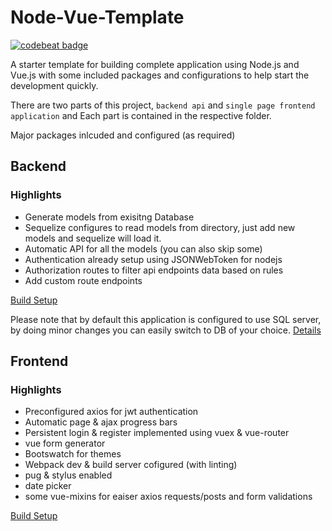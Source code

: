 # Node-Vue-Template

[![codebeat badge](https://codebeat.co/badges/ae01fa78-b892-403c-9020-875e7607cd7b)](https://codebeat.co/projects/github-com-mubaidr-node-vue-template-master)

A starter template for building complete application using Node.js and Vue.js
with some included packages and configurations to help start the development
quickly.

There are two parts of this project, `backend api` and `single page frontend
application` and Each part is contained in the respective folder.

Major packages inlcuded and configured (as required)

## Backend

### Highlights

* Generate models from exisitng Database
* Sequelize configures to read models from directory, just add new models and
  sequelize will load it.
* Automatic API for all the models (you can also skip some)
* Authentication already setup using JSONWebToken for nodejs
* Authorization routes to filter api endpoints data based on rules
* Add custom route endpoints

[Build Setup](./backend/README.md)

Please note that by default this application is configured to use SQL server, by
doing minor changes you can easily switch to DB of your choice.
[Details](http://docs.sequelizejs.com/manual/installation/getting-started.html)

## Frontend

### Highlights

* Preconfigured axios for jwt authentication
* Automatic page & ajax progress bars
* Persistent login & register implemented using vuex & vue-router
* vue form generator
* Bootswatch for themes
* Webpack dev & build server cofigured (with linting)
* pug & stylus enabled
* date picker
* some vue-mixins for eaiser axios requests/posts and form validations

[Build Setup](./frontend/README.md)
